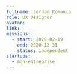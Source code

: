 ```yaml
---
fullname: Jordan Romania
role: UX Designer
avatar: 
link:
missions:
  - start: 2020-02-19
    end: 2020-12-31    
    status: independent
startups:
  - mon-entreprise
---
```

